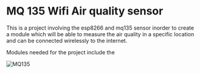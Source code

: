 # MQ 135 Wifi Air quality sensor


This is a project involving the esp8266 and mq135 sensor inorder to create a module which will be able to measure the air quality in a specific location and can be connected wirelessly to the internet.

Modules needed for the project include the 



![MQ135](https://github.com/ilya0/IoTAirsensor/blob/master/Wiring%20images/MQ135-ESP8266.jpg)